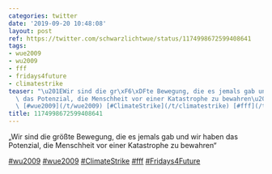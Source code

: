 ```yaml
---
categories: twitter
date: '2019-09-20 10:48:08'
layout: post
ref: https://twitter.com/schwarzlichtwue/status/1174998672599408641
tags:
- wue2009
- wu2009
- fff
- fridays4future
- climatestrike
teaser: "\u201EWir sind die gr\xF6\xDFte Bewegung, die es jemals gab und wir haben\
  \ das Potenzial, die Menschheit vor einer Katastrophe zu bewahren\u201C\n\n[#wu2009](/t/wu2009)\
  \ [#wue2009](/t/wue2009) [#ClimateStrike](/t/climatestrike) [#fff](/t/fff) [#Fridays4Future](/t/fridays4future)"
title: 1174998672599408641
---
```

„Wir sind die größte Bewegung, die es jemals gab und wir haben das Potenzial, die Menschheit vor einer Katastrophe zu bewahren“

[#wu2009](/t/wu2009) [#wue2009](/t/wue2009) [#ClimateStrike](/t/climatestrike) [#fff](/t/fff) [#Fridays4Future](/t/fridays4future)